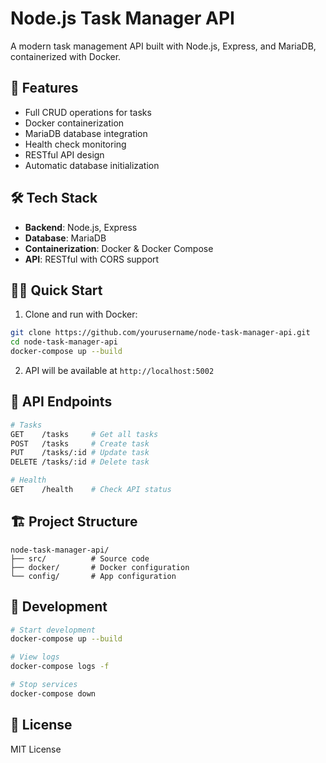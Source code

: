 # Node.js Task Manager API

A modern task management API built with Node.js, Express, and MariaDB, containerized with Docker.

## 🚀 Features

- Full CRUD operations for tasks
- Docker containerization
- MariaDB database integration
- Health check monitoring
- RESTful API design
- Automatic database initialization

## 🛠 Tech Stack

- **Backend**: Node.js, Express
- **Database**: MariaDB
- **Containerization**: Docker & Docker Compose
- **API**: RESTful with CORS support

## 🏃‍♂️ Quick Start

1. Clone and run with Docker:

```bash
git clone https://github.com/yourusername/node-task-manager-api.git
cd node-task-manager-api
docker-compose up --build
```

2. API will be available at `http://localhost:5002`

## 📡 API Endpoints

```bash
# Tasks
GET    /tasks     # Get all tasks
POST   /tasks     # Create task
PUT    /tasks/:id # Update task
DELETE /tasks/:id # Delete task

# Health
GET    /health    # Check API status
```

## 🏗️ Project Structure

```
node-task-manager-api/
├── src/          # Source code
├── docker/       # Docker configuration
└── config/       # App configuration
```

## 🔧 Development

```bash
# Start development
docker-compose up --build

# View logs
docker-compose logs -f

# Stop services
docker-compose down
```

## 📝 License

MIT License
